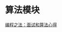 # 算法模块
[编程之法：面试和算法心得](https://wizardforcel.gitbooks.io/the-art-of-programming-by-july/content/01.04.html)